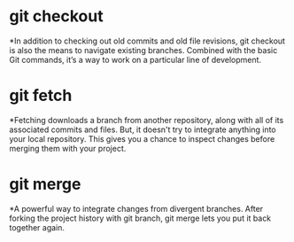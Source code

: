 # **git checkout**

\*In addition to checking out old commits and old file revisions, git checkout is also the means to navigate existing branches. Combined with the basic Git commands, it’s a way to work on a particular line of development.

# **git fetch**

\*Fetching downloads a branch from another repository, along with all of its associated commits and files. But, it doesn't try to integrate anything into your local repository. This gives you a chance to inspect changes before merging them with your project.

# **git merge**

\*A powerful way to integrate changes from divergent branches. After forking the project history with git branch, git merge lets you put it back together again.

